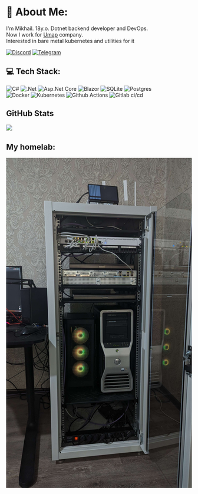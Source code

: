 # 💫 About Me:
I'm Mikhail. 18y.o. Dotnet backend developer and DevOps.<br>Now I work for [Umap](https://umap.world/) company.<br>Interested in bare metal kubernetes and utilities for it

[![Discord](https://img.shields.io/badge/Discord-%237289DA.svg?logo=discord&logoColor=white)](https://discord.gg/560005608946794504) 
[![Telegram](https://img.shields.io/badge/Telegram-%237289DA.svg?logo=telegram&logoColor=white)](https://t.me/MikhailGodunko) 

## 💻 Tech Stack:
![C#](https://img.shields.io/badge/c%23-%23239120.svg?style=for-the-badge&logo=c-sharp&logoColor=white) 
![.Net](https://img.shields.io/badge/.NET-5C2D91?style=for-the-badge&logo=.net&logoColor=white) 
![Asp.Net Core](https://img.shields.io/badge/Asp.Net%20Core-5C2D91?style=for-the-badge&logo=.net&logoColor=white) 
![Blazor](https://img.shields.io/badge/Blazor-5C2D91?style=for-the-badge&logo=blazor&logoColor=white) 
![SQLite](https://img.shields.io/badge/sqlite-%2307405e.svg?style=for-the-badge&logo=sqlite&logoColor=white) 
![Postgres](https://img.shields.io/badge/postgres-%23316192.svg?style=for-the-badge&logo=postgresql&logoColor=white) <br>
![Docker](https://img.shields.io/badge/docker-%230db7ed.svg?style=for-the-badge&logo=docker&logoColor=white)
![Kubernetes](https://img.shields.io/badge/kubernetes-%23326ce5.svg?style=for-the-badge&logo=kubernetes&logoColor=white)
![Github Actions](https://img.shields.io/badge/github%20action-%2320232a.svg?style=for-the-badge&logo=githubactions&logoColor=white)
![Gitlab ci/cd](https://img.shields.io/badge/gitlab-FC6D26?style=for-the-badge&logo=gitlab&logoColor=white)
## GitHub Stats
![](https://github-readme-streak-stats.herokuapp.com/?user=godunko-mikhail&theme=midnight-purple&hide_border=true)<br/>
## My homelab:
![](https://raw.githubusercontent.com/godunko-mikhail/godunko-mikhail/main/PXL_20240411_163152685.MP.jpg)
